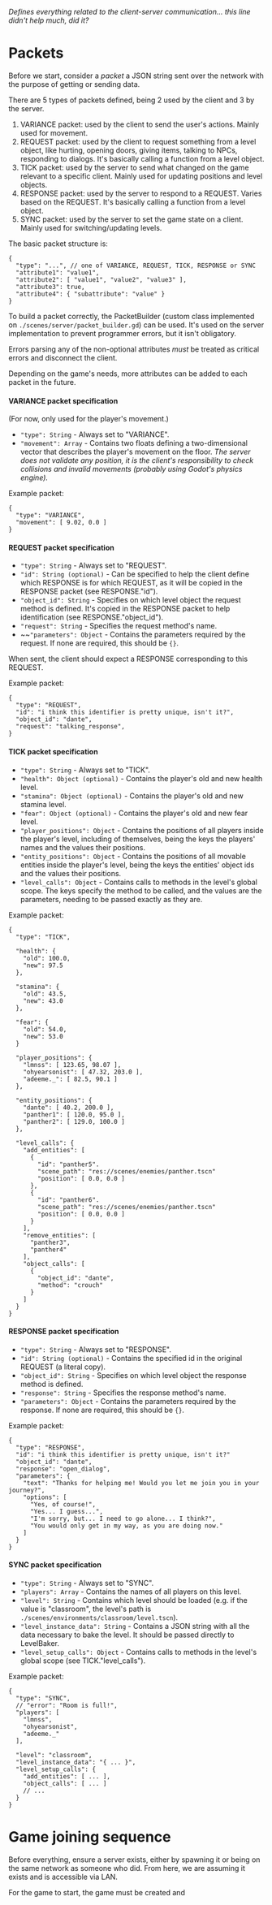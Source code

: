 _Defines everything related to the client-server communication... this line didn't help much, did it?_

Packets
=======

Before we start, consider a _packet_ a JSON string sent over the network with the purpose of getting or sending data.

There are 5 types of packets defined, being 2 used by the client and 3 by the server.
1. VARIANCE packet: used by the client to send the user's actions. Mainly used for movement.
2. REQUEST packet: used by the client to request something from a level object, like hurting, opening doors, giving items, talking to NPCs, responding to dialogs. It's basically calling a function from a level object.
3. TICK packet: used by the server to send what changed on the game relevant to a specific client. Mainly used for updating positions and level objects.
4. RESPONSE packet: used by the server to respond to a REQUEST. Varies based on the REQUEST. It's basically calling a function from a level object.
5. SYNC packet: used by the server to set the game state on a client. Mainly used for switching/updating levels.

The basic packet structure is:
```
{
  "type": "...", // one of VARIANCE, REQUEST, TICK, RESPONSE or SYNC
  "attribute1": "value1",
  "attribute2": [ "value1", "value2", "value3" ],
  "attribute3": true,
  "attribute4": { "subattribute": "value" }
}
```

To build a packet correctly, the PacketBuilder (custom class implemented on `./scenes/server/packet_builder.gd`) can be used. It's used on the server implementation to prevent programmer errors, but it isn't obligatory.

Errors parsing any of the non-optional attributes _must_ be treated as critical errors and disconnect the client.

Depending on the game's needs, more attributes can be added to each packet in the future.
#### VARIANCE packet specification
(For now, only used for the player's movement.)

- `"type": String` - Always set to "VARIANCE".
- `"movement": Array` - Contains two floats defining a two-dimensional vector that describes the player's movement on the floor. _The server does not validate any position, it is the client's responsibility to check collisions and invalid movements (probably using Godot's physics engine)._

Example packet:
```
{
  "type": "VARIANCE",
  "movement": [ 9.02, 0.0 ]
}
```

#### REQUEST packet specification
- `"type": String` - Always set to "REQUEST".
- `"id": String (optional)` - Can be specified to help the client define which RESPONSE is for which REQUEST, as it will be copied in the RESPONSE packet (see RESPONSE."id").
- `"object_id": String` - Specifies on which level object the request method is defined. It's copied in the RESPONSE packet to help identification (see RESPONSE."object_id").
- `"request": String` - Specifies the request method's name.
- ~~`"parameters": Object` - Contains the parameters required by the request. If none are required, this should be `{}`.

When sent, the client should expect a RESPONSE corresponding to this REQUEST.

Example packet:
```
{
  "type": "REQUEST",
  "id": "i think this identifier is pretty unique, isn't it?",
  "object_id": "dante",
  "request": "talking_response",
}
```

#### TICK packet specification
- `"type": String` - Always set to "TICK".
- `"health": Object (optional)` - Contains the player's old and new health level.
- `"stamina": Object (optional)` - Contains the player's old and new stamina level.
- `"fear": Object (optional)` - Contains the player's old and new fear level.
- `"player_positions": Object` - Contains the positions of all players inside the player's level, including of themselves, being the keys the players' names and the values their positions.
- `"entity_positions": Object` - Contains the positions of all movable entities inside the player's level, being the keys the entities' object ids and the values their positions.
- `"level_calls": Object` - Contains calls to methods in the level's global scope. The keys specify the method to be called, and the values are the parameters, needing to be passed exactly as they are.

Example packet:
```
{
  "type": "TICK",

  "health": {
    "old": 100.0,
    "new": 97.5
  },

  "stamina": {
    "old": 43.5,
    "new": 43.0
  },

  "fear": {
    "old": 54.0,
    "new": 53.0
  }
  
  "player_positions": {
	"lmnss": [ 123.65, 98.07 ],
	"ohyearsonist": [ 47.32, 203.0 ],
	"adeeme._": [ 82.5, 90.1 ]
  },
  
  "entity_positions": {
	"dante": [ 40.2, 200.0 ],
	"panther1": [ 120.0, 95.0 ],
	"panther2": [ 129.0, 100.0 ]
  },
  
  "level_calls": {
	"add_entities": [
	  {
		"id": "panther5".
		"scene_path": "res://scenes/enemies/panther.tscn"
		"position": [ 0.0, 0.0 ]
	  },
	  {
		"id": "panther6".
		"scene_path": "res://scenes/enemies/panther.tscn"
		"position": [ 0.0, 0.0 ]
	  }
	],
	"remove_entities": [
	  "panther3",
	  "panther4"
	],
	"object_calls": [
	  {
		"object_id": "dante",
		"method": "crouch"
	  }
	]
  }
}
```

#### RESPONSE packet specification
- `"type": String` - Always set to "RESPONSE".
- `"id": String (optional)` - Contains the specified id in the original REQUEST (a literal copy).
- `"object_id": String` - Specifies on which level object the response method is defined.
- `"response": String` - Specifies the response method's name.
- `"parameters": Object` - Contains the parameters required by the response. If none are required, this should be `{}`.

Example packet:
```
{
  "type": "RESPONSE",
  "id": "i think this identifier is pretty unique, isn't it?"
  "object_id": "dante",
  "response": "open_dialog",
  "parameters": {
	"text": "Thanks for helping me! Would you let me join you in your journey?",
	"options": [
	  "Yes, of course!",
	  "Yes... I guess...",
	  "I'm sorry, but... I need to go alone... I think?",
	  "You would only get in my way, as you are doing now."
	]
  }
}
```

#### SYNC packet specification
- `"type": String` - Always set to "SYNC".
- `"players": Array` - Contains the names of all players on this level.
- `"level": String` - Contains which level should be loaded (e.g. if the value is "classroom", the level's path is `./scenes/environments/classroom/level.tscn`). 
- `"level_instance_data": String` - Contains a JSON string with all the data necessary to bake the level. It should be passed directly to LevelBaker.
- `"level_setup_calls": Object` - Contains calls to methods in the level's global scope (see TICK."level_calls").

Example packet:
```
{
  "type": "SYNC",
  // "error": "Room is full!",
  "players": [
	"lmnss",
	"ohyearsonist",
	"adeeme._"
  ],
  
  "level": "classroom",
  "level_instance_data": "{ ... }",
  "level_setup_calls": {
	"add_entities": [ ... ],
	"object_calls": [ ... ]
	// ...
  }
}
```

Game joining sequence
=====================

Before everything, ensure a server exists, either by spawning it or being on the same network as someone who did. From here, we are assuming it exists and is accessible via LAN.

For the game to start, the game must be created and